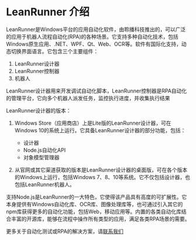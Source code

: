 # LeanRunner 介绍

LeanRunner是Windows平台的应用自动化软件，由聆播科技推出的，可以广泛的应用于机器人流程自动化(RPA)的各种场景。它支持多种自动化技术，包括Windows原生应用、.NET、WPF、Qt、Web、OCR等。软件有国际化支持，动态切换界面语言。它包含三个主要组件：

1. LeanRunner设计器
2. LeanRunner控制器
3. 机器人

LeanRunner设计器用来开发调试自动化脚本，LeanRunner控制器是RPA自动化的管理平台，它向多个机器人派发任务，监控执行进度，并收集执行结果

LeanRunner设计器的版本：
1. Windows Store（应用商店）上是Lite版的LeanRunner设计器，可在Windows 10的系统上运行。它具备LeanRunner设计器的部分功能，包括：

    * 设计器
    * Node.js自动化API
    * 对象模型管理器

2. 从官网或其它渠道获取的版本是LeanRunner设计器的桌面版，可在各个版本的Windows上运行，包括Windows 7、8、10等系统。它不仅包括设计器，也包括LeanRunner机器人。


支持Node.js是LeanRunner的一大特色，它使得该产品具有高度的可扩展性。它本身提供有Windows自动化库、OCR库、图像处理库等，也可通过引入其它的npm库获得更多的自动化功能，包括Web，移动应用等。内置的各类自动化库结合丰富的开源库，能够在流程中操作所有类型的应用，满足各类RPA场景的需要。

更多关于自动化测试或RPA的解决方案，请[联系我们](http://www.leanpro.cn/contactus)